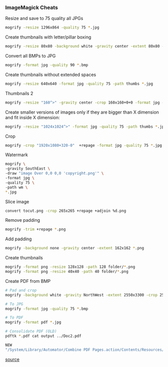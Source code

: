 ### ImageMagick Cheats

Resize and save to 75 quality all JPGs
```bash
mogrify -resize 1296x864 -quality 75 *.jpg
```

Create thumbnails with letter/pillar boxing
```bash
mogrify -resize 80x80 -background white -gravity center -extent 80x80 -format jpg -quality 75 -path thumbs *.jpg
```

Convert all BMPs to JPG
```bash
mogrify -format jpg -quality 90 *.bmp
```

Create thumbnails without extended spaces
```bash
mogrify -resize 640x640 -format jpg -quality 75 -path thumbs *.jpg
```

Thumbnails 2
```bash
mogrify -resize "160^>" -gravity center -crop 160x160+0+0 -format jpg -quality 75  *.jpg
```

Create smaller versions of images only if they are bigger than X dimension and fit inside X dimension:
```bash
mogrify -resize "1024x1024^>" -format jpg -quality 75 -path thumbs *.jpg
```

Crop
```bash
mogrify -crop "1920x1080+320-0"  +repage -format jpg -quality 75 *.jpg
```

Watermark
```bash
mogrify \
-gravity SouthEast \
-draw "image Over 0,0 0,0 'copyright.png'" \
-format jpg \
-quality 75 \
-path wm \
*.jpg
```

Slice image
```bash
convert tocut.png -crop 265x265 +repage +adjoin %d.png
```

Remove padding
```bash
mogrify -trim +repage *.png
```

Add padding
```bash
mogrify -background none -gravity center -extent 162x162 *.png
```

Create thumbnails
```bash
mogrify -format png -resize 128x128 -path 128 folder/*.png
mogrify -format png -resize 40x40 -path 40 folder/*.png
```

Create PDF from BMP
```bash
# Pad and crop
mogrify -background white -gravity NorthWest -extent 2550x3300 -crop 2550x3300+0+0 *.bmp

# To JPG
mogrify -format jpg -quality 75 *.bmp

# To PDF
mogrify -format pdf *.jpg

# Consolidate PDF (OLD)
pdftk *.pdf cat output ../Doc2.pdf

NEW
"/System/Library/Automator/Combine PDF Pages.action/Contents/Resources/join.py" -o all.pdf *.pdf
```

[source](http://stackoverflow.com/questions/12433300/imagemagick-how-to-resize-proportionally-with-mogrify-without-a-background)


